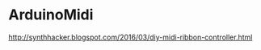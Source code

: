 ArduinoMidi
===========



http://synthhacker.blogspot.com/2016/03/diy-midi-ribbon-controller.html


